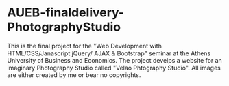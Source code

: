 # AUEB-finaldelivery-PhotographyStudio
This is the final project for the "Web Development with HTML/CSS/Janascript jQuery/ AJAX &amp; Bootstrap" seminar at the Athens University of Business and Economics. The project develps a website for an imaginary Photography Studio called "Velao Phtography Studio". All images are either created by me or bear no copyrights.
